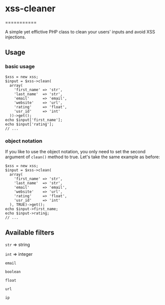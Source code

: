 # xss-cleaner
===========

A simple yet effictive PHP class to clean your users' inputs and avoid XSS injections.

## Usage
### basic usage
```
$xss = new xss;
$input = $xss->clean(
  array(
    'first_name' => 'str', 
    'last_name'  => 'str',
    'email'      => 'email',
    'website'    => 'url',
    'rating'     => 'float',
    'usr_id'     => 'int'
  ))->get();
echo $input['first_name'];
echo $input['rating'];
// ...
```

### object notation
If you like to use the object notation, you only need to set the second argument of `clean()` method to true. 
Let's take the same example as before:

```
$xss = new xss;
$input = $xss->clean(
  array(
    'first_name' => 'str', 
    'last_name'  => 'str',
    'email'      => 'email',
    'website'    => 'url',
    'rating'     => 'float',
    'usr_id'     => 'int'
  ), TRUE)->get();
echo $input->first_name;
echo $input->rating;
// ...
```

## Available filters
`str` => string

`int` => integer

`email`

`boolean`

`float` 

`url` 

`ip`
